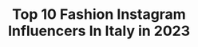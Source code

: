 ---
title: Top 10 Fashion Instagram Influencers In Italy in 2023
description: >-
  Find top fashion Instagram influencers in Italy in 2023. Most popular hashtags: #fashion #style #ootdfashion.
platform: Instagram
hits: 2703
text_top: See the top-rated Instagram influencers on inBeat.
text_bottom: inBeat has 2703 Instagram influencers like this in Italy for you to pitch.
profiles:
  - username: "tannaz_gy"
    fullname: >-
      TANNAZ
    bio: >-
      A girl in love with travel🌍, fashion 💃and beauty 💄 Speaks :Italian, Persian, English and Turkish Based in Catania, Sicily 🍋🍋🌋 #sicily#catania
    location: "Italy"
    followers: 5160
    engagement: 4557
    commentsToLikes: 0.094115
    id: ckaot5gpuugot0i78y4e8udmt
    verified: false
    hashtags: "#trieste, #salerno, #taorminasicily, #agrigento"
  - username: "laura.cuccureddu"
    fullname: >-
      Laura Cuccureddu
    bio: >-
      • | 90's kid • | italian girl • | “We don’t need fashion to survive, we just desire it so much” M.J.🌹
    location: "Italy"
    followers: 2156
    engagement: 4090
    commentsToLikes: 0.126467
    id: ckap6x8onhqi20i78c95wdtrx
    verified: false
    hashtags: "#ootdfashion, #qoutesoftheday, #femalequotes, #zaraoutfit"
  - username: "daniele.gaiti"
    fullname: >-
      Daniele Gaiti
    bio: >-
      Turin, Italy Fashion - Fitness - Travel Danielegaiti@gmail.com
    location: "Italy"
    followers: 7404
    engagement: 1412
    commentsToLikes: 0.167291
    id: ck8t50bq08fhu0j78ttv20nhq
    verified: false
    hashtags: "#men, #menfashion, #guywithstyle, #fashionforman"
  - username: "siledona"
    fullname: >-
      Sile
    bio: >-
      Beauty is everywhere🦋 Happily married dentist💉 ❤️Travel/Fashion/Yoga/🐈 #siledona #silestyle ✒️🇬🇧🇷🇺🇮🇹🇱🇹 • 📩siledona7@gmail.com •
    location: "Italy"
    followers: 16797
    engagement: 1036
    commentsToLikes: 0.549106
    id: ck13byiddxrgy0i1987nbvc01
    verified: false
    hashtags: "#mood, #siledona, #happyevening, #ciaociao"
  - username: "pepajfabio"
    fullname: >-
      Fabio _ Model
    bio: >-
      Italy📍 27.12.2016 TikTok @fabio_model1 Model of @ig_fashionkiddies 𝙰𝚌𝚌𝚘𝚞𝚗𝚍 𝚖𝚊𝚗𝚊𝚐𝚎𝚍 𝚋𝚢 𝚖𝚘𝚖📩 𝙳𝚘𝚗'𝚝 𝚞𝚜𝚎 𝚖𝚢 𝚙𝚑𝚘𝚝𝚘𝚜 𝚞𝚗𝚕𝚎𝚜𝚜 𝚝𝚊𝚐𝚐𝚎𝚝🚫
    location: "Italy"
    followers: 9695
    engagement: 1391
    commentsToLikes: 0.386406
    id: ck602uawyj6ut0i14n97enn5w
    verified: false
    hashtags: "#kidsmodel, #kidzootd, #thetrendykidz, #justbaby"
  - username: "sophieshohet"
    fullname: >-
      Sophie | Fashion, Cars, Beauty
    bio: >-
      Luxury YouTuber: Fashion, Supercars, Beauty 300k on YouTube ☺️ Cars 🚘Lamborghini, Porsche, Bentley, McLaren 600LT 👇🏽MY OUTFITS
    location: "Italy"
    followers: 76446
    engagement: 842
    commentsToLikes: 0.208924
    id: ck136j8w76rf50i19kmsywg59
    verified: false
    hashtags: "#sophieshohet, #luisaviaroma, #liketkit, #affiliatelink"
  - username: "bonaldiconcetta"
    fullname: >-
      Concetta Bonaldi
    bio: >-
      •Journalist •TV•Beauty&Fashion Blogger • 📍Alta Badia - Milano • @luiespresso ambassador • @beatotemilano ambassador
    location: "Italy"
    followers: 140086
    engagement: 781
    commentsToLikes: 0.062114
    id: ckaoyj912hp6o0i78d6n73bt3
    verified: false
    hashtags: ""
  - username: "carolinagawron"
    fullname: >-
      Carolina Gawron
    bio: >-
      Fashion | Beauty | Charity | Travel Born in 🇷🇺 based in 🇵🇱 Inspired by people’s kindness and beautiful nature. 📧: carolina@gawron.ch
    location: "Italy"
    followers: 20388
    engagement: 1360
    commentsToLikes: 0.055303
    id: ck5cewrm5lvb40i11ace9yf12
    verified: false
    hashtags: "#love, #perfectlook, #dress, #beautiful"
  - username: "iamtinacriss"
    fullname: >-
      Cristina
    bio: >-
      Certified MUA @cristinamuabacau Fitness🌸fashion🌸beauty Email/DM me for collabs cristina.teacu@yahoo.co.uk 📍Romania
    location: "Italy"
    followers: 31951
    engagement: 716
    commentsToLikes: 0.067219
    id: ckap4kvfl7qu40i787gjcc4m0
    verified: false
    hashtags: "#architectureinspo, #coendy, #coendystyle, #lamberjackshirt"
  - username: "lara.arluni"
    fullname: >-
      lara
    bio: >-
      ne pleure pas si tu m’aimes Fashion Designer Urbex profile: @solitariememorie
    location: "Italy"
    followers: 158546
    engagement: 1234
    commentsToLikes: 0.030734
    id: ck6uejt2orcch0j712ua8gnwz
    verified: false
    hashtags: ""
---